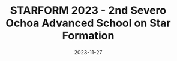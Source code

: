 ---
title: STARFORM 2023 - 2nd Severo Ochoa Advanced School on Star Formation
summary: Organised by Instituto de Astrofísica de Andalucía (IAA-CSIC)
date: 2023-11-27
authors:
  - admin
---